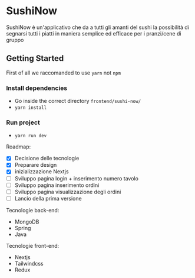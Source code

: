 # SushiNow
SushiNow è un'applicativo che da a tutti gli amanti del sushi la possibilità di segnarsi tutti i piatti in maniera semplice ed efficace per i pranzi/cene di gruppo

## Getting Started
First of all we raccomanded to use `yarn` not `npm`

### Install dependencies
- Go inside the correct directory `frontend/sushi-now/`
- `yarn install`

### Run project
- `yarn run dev`



Roadmap:
- [x] Decisione delle tecnologie
- [x] Preparare design
- [x] inizializzazione Nextjs
- [ ] Sviluppo pagina login + inserimento numero tavolo
- [ ] Sviluppo pagina inserimento ordini
- [ ] Sviluppo pagina visualizzazione degli ordini
- [ ] Lancio della prima versione

Tecnologie back-end:
- MongoDB
- Spring
- Java


Tecnologie front-end:
- Nextjs
- Tailwindcss
- Redux

###
